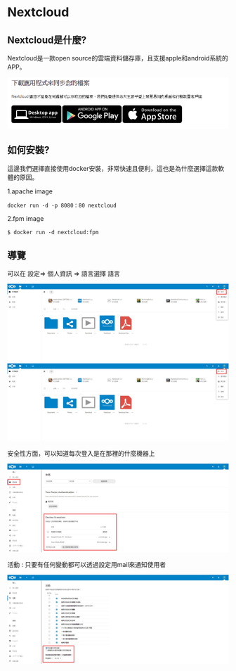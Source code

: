 # Nextcloud

## Nextcloud是什麼?

Nextcloud是一款open source的雲端資料儲存庫，且支援apple和android系統的APP。

![image](https://github.com/leoa12412a/Nextcloud/blob/master/app.PNG)

## 如何安裝?

這邊我們選擇直接使用docker安裝，非常快速且便利，這也是為什麼選擇這款軟體的原因。

1.apache image
```
docker run -d -p 8080：80 nextcloud
```

2.fpm image
```
$ docker run -d nextcloud:fpm
```

## 導覽

可以在 設定=> 個人資訊 => 語言選擇 語言

![image](https://github.com/leoa12412a/Nextcloud/blob/master/1.jpg)
![image](https://github.com/leoa12412a/Nextcloud/blob/master/1.jpg)


安全性方面，可以知道每次登入是在那裡的什麼機器上

![image](https://github.com/leoa12412a/Nextcloud/blob/master/4.jpg)

活動 : 只要有任何變動都可以透過設定用mail來通知使用者

![image](https://github.com/leoa12412a/Nextcloud/blob/master/3.jpg)


